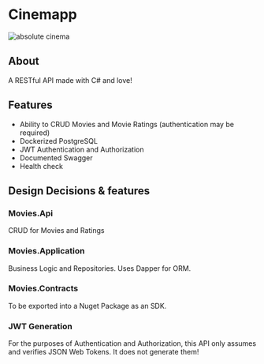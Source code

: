 # Cinemapp

![absolute cinema](https://media.tenor.com/w5jeyHGonH0AAAAe/absolute-cinema-meme.png)

## About

A RESTful API made with C# and love!

## Features
- Ability to CRUD Movies and Movie Ratings (authentication may be required)
- Dockerized PostgreSQL
- JWT Authentication and Authorization
- Documented Swagger
- Health check

## Design Decisions & features

### Movies.Api
CRUD for Movies and Ratings

### Movies.Application
Business Logic and Repositories. Uses Dapper for ORM.

### Movies.Contracts
To be exported into a Nuget Package as an SDK.

### JWT Generation
For the purposes of Authentication and Authorization, this API only assumes and verifies JSON Web Tokens. It does not generate them!
